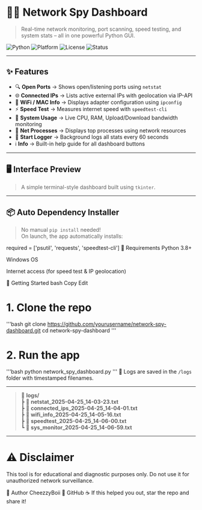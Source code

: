 # 🕵️‍♂️ Network Spy Dashboard

> Real-time network monitoring, port scanning, speed testing, and system stats – all in one powerful Python GUI.

![Python](https://img.shields.io/badge/Python-3.8%2B-blue?logo=python&logoColor=white)
![Platform](https://img.shields.io/badge/Platform-Windows-lightgrey?logo=windows&logoColor=blue)
![License](https://img.shields.io/badge/License-MIT-green.svg)
![Status](https://img.shields.io/badge/Status-Active-brightgreen)

---

## ✨ Features

- 🔍 **Open Ports** → Shows open/listening ports using `netstat`
- 🌐 **Connected IPs** → Lists active external IPs with geolocation via IP-API
- 📶 **WiFi / MAC Info** → Displays adapter configuration using `ipconfig`
- ⚡ **Speed Test** → Measures internet speed with `speedtest-cli`
- 🧠 **System Usage** → Live CPU, RAM, Upload/Download bandwidth monitoring
- 🔎 **Net Processes** → Displays top processes using network resources
- 📝 **Start Logger** → Background logs all stats every 60 seconds
- ℹ️ **Info** → Built-in help guide for all dashboard buttons

---

## 🖥️ Interface Preview

> A simple terminal-style dashboard built using `tkinter`.

---

## 📦 Auto Dependency Installer

> No manual `pip install` needed!  
On launch, the app automatically installs:

required = ['psutil', 'requests', 'speedtest-cli']
🧪 Requirements
Python 3.8+

Windows OS

Internet access (for speed test & IP geolocation)

🚀 Getting Started
bash
Copy
Edit
# 1. Clone the repo
'''bash
git clone https://github.com/yourusername/network-spy-dashboard.git
cd network-spy-dashboard
'''
# 2. Run the app
'''bash
python network_spy_dashboard.py
'''
📝 Logs are saved in the `/logs` folder with timestamped filenames.

---

> 📂 **logs/**  
> ┣ 📄 **netstat_2025-04-25_14-03-23.txt**  
> ┣ 📄 **connected_ips_2025-04-25_14-04-01.txt**  
> ┣ 📄 **wifi_info_2025-04-25_14-05-16.txt**  
> ┣ 📄 **speedtest_2025-04-25_14-06-00.txt**  
> ┗ 📄 **sys_monitor_2025-04-25_14-06-59.txt**

---

# ⚠️ Disclaimer
This tool is for educational and diagnostic purposes only.
Do not use it for unauthorized network surveillance.

🧀 Author
CheezzyBoii
🐙 GitHub
☕ If this helped you out, star the repo and share it!

